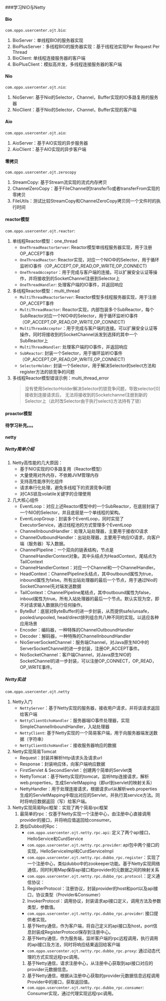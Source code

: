 ###学习NIO与Netty
#### Bio
`com.oppo.usercenter.ojt.bio`:
1. BioServer：单线程BIO的服务器实现
2. BioPlusServer：多线程BIO的服务器实现：基于线程池实现Per Request Per Thread
3. BioClient: 单线程连接服务器的客户端
4. BioPlusClient：模拟高并发，多线程连接服务器的客户端

#### Nio
`com.oppo.usercenter.ojt.nio`:
1. NioServer: 基于Nio的Selector，Channel，Buffer实现的IO多路复用的服务器
2. NioClient：基于Nio的Selector，Channel，Buffer实现的客户端

#### Aio
`com.oppo.usercenter.ojt.aio`:
1. AioServer：基于AIO实现的异步服务器
2. AioClient：基于AIO实现的异步客户端

#### 零拷贝
`com.oppo.usercenter.ojt.zerocopy`
1. StreamCopy: 基于Stream流实现的流式内存拷贝
2. ChannelZeroCopy：基于FileChannel的transferTo或者transferFrom实现的零拷贝
3. FileUtils：测试比较StreamCopy和ChannelZeroCopy拷贝同一个文件时的执行时间

#### reactor模型
`com.oppo.usercenter.ojt.reactor`:
1. 单线程Reactor模型：one_thread
    - `OneThreadReactorServer`: Reactor模型单线程服务器实现，用于注册OP_ACCEPT事件
    - `OneThreadReactor`: Reactor实现，对应一个NIO中的Selector，用于循环监听IO事件（OP_ACCEPT,OP_READ,OP_WRITE,OP_CONNECT)
    - `OneThreadAcceptor`：用于完成与客户端的连接。可以扩展安全认证等操作，并将接收到的SocketChannel注册到Selector上
    - `OneThreadHandler`: 处理客户端的IO事件，并返回响应
2. 多线程Reactor模型：multi_thread
    - `MultiThreadReactorServer`: Reactor模型多线程服务器实现，用于注册OP_ACCEPT事件
    - `MultiThreadReactor`: Reactor实现，内部包装多个SubReactor，每个SubReactor对应一个NIO中的Selector，用于循环监听IO事件（OP_ACCEPT,OP_READ,OP_WRITE,OP_CONNECT)
    - `MultiThreadAcceptor`：用于完成与客户端的连接。可以扩展安全认证等操作，同时将接收到的SocketChannel派发到选择的其中一个SubReactor上
    - `MultiThreadHandler`: 处理客户端的IO事件，并返回响应
    - `SubReactor`: 封装一个Selector，用于循环监听IO事件（OP_ACCEPT,OP_READ,OP_WRITE,OP_CONNECT)
    - `SelectorHolder`: 封装一个Selector，用于解决Selector的select方法和register方法的锁竞争的问题
3. 多线程Reactor模型错误示例：multi_thread_error
   > 没有使用SelectorHolder解决Selector的锁竞争问题，导致selector[0]接收到连接请求后，
   > 无法将接收到的Socketchannel注册到新的Selector上（此时改Selector由于执行select()方法持有了锁）

#### proactor模型
**待学习补充。。。**

#### netty
##### Netty简单介绍
1. Netty高性能的几大原因：
    - 基于NIO实现的IO多路复用（Reactor模型）
    - 大量使用对外内存，不依赖JVM管理内存
    - 支持高性能序列化组件
    - 请求串行化处理，避免多线程下的资源竞争问题
    - 对CAS锁及volatile关键字的合理使用
2. 几大核心组件
    - EventLoop：对应上述Reactor模型中的一个SubReactor，在底层封装了一个NIO的Selector，并且底层是一个单线程的架构。
    - EventLoopGroup：封装多个EventLoop，同时实现了ExecutorService，通过线程池的方式管理多个EventLoop
    - ChannelInboundHandler：处理入站处理器，主要用于接收IO请求
    - ChannelOutboundHandler：出站处理器，主要用于响应IO请求，向客户端（服务器）写入数据。
    - ChannelPipeline：一个双向的链表结构，节点是ChannelHandlerContext对象。其中头结点为HeadContext，尾结点为TailContext
    - ChannelHandlerContext：对应一个Channel和一个ChannelHandler。
    - HeadContext：ChannelPipeline头结点，其中outbound属性为true，inbound属性为false。所有出站处理器的最后一个节点，用于通过Nio的SocketChannel先对端发送数据
    - TailContext：ChannelPipeline尾结点，其中outbound属性为false，inboud属性为true。所有入站处理器的最后一个节点。默认实现为空，即不对请求输入数据执行任何操作。
    - ByteBuf：底层对ByteBuffer的进一步封装，从而提供safe/unsafe，pooled/unpooled, head/direct排列组合共八种不同的实现。以适应各种应用场景
    - Encoder：编码器，一种特殊的ChannelOutboundHandler
    - Decoder：解码器，一种特殊的ChannelInboundHandler
    - NioServerSocketChannel：服务端Channel，对Java原生NIO中的ServerSocketChannel的进一步封装，注册OP_ACCEPT事件。
    - NioSocketChannel：客户端Channel，对Java原生NIO的SocketChannel的进一步封装，可以注册OP_CONNECT，OP_READ，OP_WRITE事件。
##### Netty实战
`com.oppo.usercenter.ojt.netty`
1. Netty入门
     - `NettyServer`：基于Netty实现的服务器，接收用户请求，并将该请求返回给客户端
     - `NettyClientEchoHandler`：服务器端IO事件处理器，实现SimpleChannelInboundHandler，入站处理器
     - `NettyClient`: 基于Netty实现的一个简易客户端，用于向服务器端发送数据（字符串）
     - `NettyClientEchoHandler`：接收服务器响应的数据
2. Netty实现简易Tomcat
    - Request：封装并解析http请求头及请求url
    - Response：封装响应体，向客户端响应数据
    - FirstServlet & SecondServlet：创建两个简单的Servlet类
    - NettyTomcat：基于Netty实现的tomcat，监听http连接请求，解析web.properties，生成ServletMapping（即url到servlet的映射关系）
    - NettyHandler：用于处理连接请求，根据请求url从解析web.properties生成的ServletMapping中取出对应的Servlet，并执行其service方法。同时将响应数据返回（写）给客户端。
3. Netty实现简易Rpc框架：实现了两个简易rpc框架
    1. 最简单的rpc：仅基于Netty实现一个注册中心，由注册中心直接调用provider的接口，并将响应值返回给consumer。
    2. 类似Dubbo的Rpc：
       - `com.oppo.usercenter.ojt.netty.rpc.api`: 定义了两个api接口，HelloService和CurdService                      
       - `com.oppo.usercenter.ojt.netty.rpc.provider`: api包中两个接口的实现，HelloServiceImpl和CurdServiceImpl                      
       - `com.oppo.usercenter.ojt.netty.rpc.dubbo_rpc.register`：实现了一个注册中心，类似dubbo中的zookeeper功能。基于Netty实现网络通信，同时利用Map保存api接口和provider的元数据之间的映射关系
       - `com.oppo.usercenter.ojt.netty.rpc.dubbo_rpc.protocol`：定义通信协议：
        1. RegisterProtocol：注册协议，封装provider的host和port以及api接口，协议类型（Provider&Consumer）
        2. InvokerProtocol：调用协议，封装请求api接口定义，调用方法及参数类型，参数值。
       - `com.oppo.usercenter.ojt.netty.rpc.dubbo_rpc.provider`: 接口提供者实现。
        1. 基于Netty通信，作为客户端，将自己定义的api接口及host，port信息封装成RegisterProtocol保存到注册中心。
        2. 基于Netty通信，作为服务端，监听客户端的rpc远程调用，执行调用的api接口及方法，同时将响应结果返回给客户端
       - `com.oppo.usercenter.ojt.netty.rpc.dubbo_rpc.proxy`: 通过动态代理的方式实现远程rpc调用。
        1. 基于Netty通信，请求注册中心，从注册中心获取到api接口对应的provider元数据信息。
        2. 基于Netty通信，根据从注册中心获取的provider元数据信息远程调用Provider中的接口，获取返回值。
       - `com.oppo.usercenter.ojt.netty.rpc.dubbo_rpc.consumer`: Consumer实现，通过代理实现远程rpc调用。